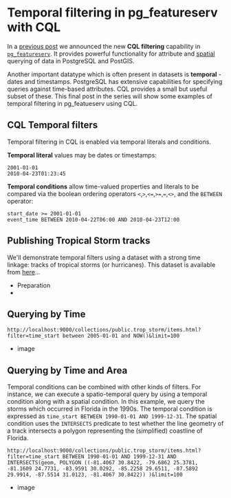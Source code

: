 # Temporal filtering in pg_featureserv with CQL

In a [previous post](https://blog.crunchydata.com/blog/cql-filtering-in-pg_featureserv) we announced the new **CQL filtering** capability in [`pg_featureserv`](https://github.com/CrunchyData/pg_featureserv).
It provides powerful functionality for attribute and [spatial](https://blog.crunchydata.com/blog/spatial-filters-in-pg_featureserv-with-cql) querying of data in PostgreSQL and PostGIS.

Another important datatype which is often present in datasets is **temporal** - dates and timestamps.
PostgreSQL has extensive capabilities for specifying queries against time-based attributes.
CQL provides a small but useful subset of these.
This final post in the series will show some examples of temporal filtering in pg_featueserv using CQL.

## CQL Temporal filters

Temporal filtering in CQL is enabled via temporal literals and conditions.

**Temporal literal** values may be dates or timestamps:
```
2001-01-01
2010-04-23T01:23:45
```

**Temporal conditions** allow time-valued properties and literals to be compared via the boolean ordering operators
`<`,`>`,`<=`,`>=`,`=`,`<>`, and the `BETWEEN` operator:
```
start_date >= 2001-01-01
event_time BETWEEN 2010-04-22T06:00 AND 2010-04-23T12:00
```

## Publishing Tropical Storm tracks

We'll demonstrate temporal filters using a dataset with a strong time linkage: tracks of tropical storms (or hurricanes).
This dataset is available from [here](https://hifld-geoplatform.opendata.arcgis.com/datasets/geoplatform::historical-tropical-storm-tracks)...

- Preparation
- 

## Querying by Time

```
http://localhost:9000/collections/public.trop_storm/items.html?filter=time_start between 2005-01-01 and NOW()&limit=100
```

- image

## Querying by Time and Area

Temporal conditions can be combined with other kinds of filters. For instance, we can execute a spatio-temporal query
by using a temporal condition along with a spatial condition.
In this example, we query the storms which occurred in Florida in the 1990s.
The temporal condition is expressed as `time_start BETWEEN 1990-01-01 AND 1999-12-31`.
The spatial condition uses the `INTERSECTS` predicate to test whether the line geometry of a track intersects a polygon representing the (simplified) coastline of Florida.

```
http://localhost:9000/collections/public.trop_storm/items.html?filter=time_start BETWEEN 1990-01-01 AND 1999-12-31 AND INTERSECTS(geom, POLYGON ((-81.4067 30.8422, -79.6862 25.3781, -81.1609 24.7731, -83.9591 30.0292, -85.2258 29.6511, -87.5892 29.9914, -87.5514 31.0123, -81.4067 30.8422)) )&limit=100
```

- image
